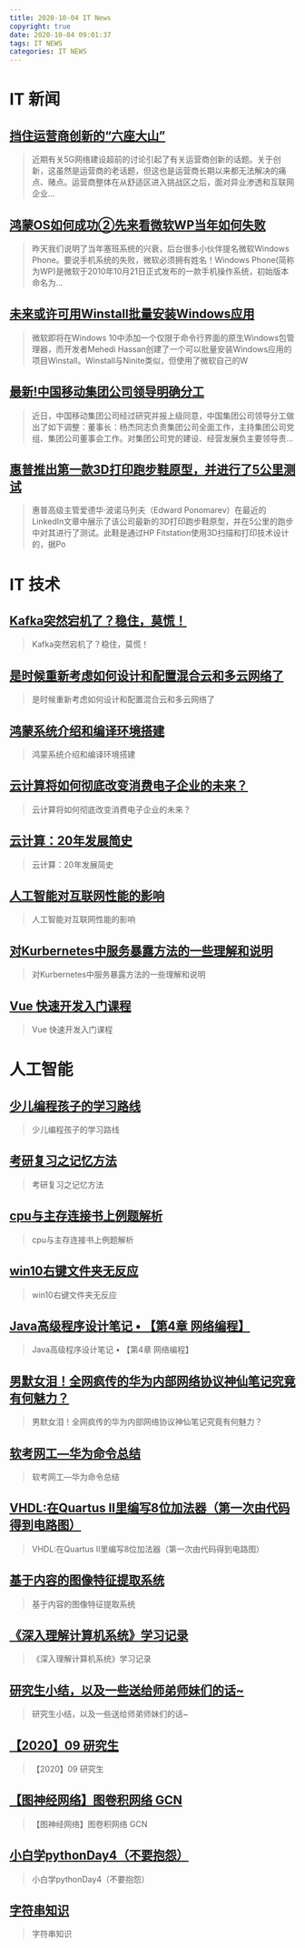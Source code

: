 ```yaml
---
title: 2020-10-04 IT News
copyright: true
date: 2020-10-04 09:01:37
tags: IT NEWS
categories: IT NEWS
---
```

# IT 新闻 
 ## [挡住运营商创新的“六座大山”](http://mp.weixin.qq.com/s?src=11&timestamp=1601773204&ver=2623&signature=pTlLd-jnlrbpLwHnYl2HUqwQWB9kCB7g12YrZb1WY-xKEKR-Il2GsILXYEPEefZnQJ8dS*1g5Ml94FrEm0pEOzGJ3HOLVbcYszrKVYuwGNUWZz5Vuzj3WIDtFpRD7tc5&new=1)
 > 近期有关5G网络建设超前的讨论引起了有关运营商创新的话题。关于创新，这虽然是运营商的老话题，但这也是运营商长期以来都无法解决的痛点、赌点。运营商整体在从舒适区进入挑战区之后，面对异业渗透和互联网企业...
 ## [鸿蒙OS如何成功②先来看微软WP当年如何失败](http://mp.weixin.qq.com/s?src=11&timestamp=1601773204&ver=2623&signature=nDVutQGUR81pXFDWTEC6TrozUaCVygXqRGHvEpSBu01GrWn9oOS*IkT2VVM0npFZHeg*f76zJANxKz-tVMXBs8pArqGm9RD6l6xGNugAdKq9EgwbxS61dRC6yaQb2sDO&new=1)
 > 昨天我们说明了当年塞班系统的兴衰，后台很多小伙伴提名微软Windows Phone。要说手机系统的失败，微软必须拥有姓名！Windows Phone(简称为WP)是微软于2010年10月21日正式发布的一款手机操作系统，初始版本命名为...
 ## [未来或许可用Winstall批量安装Windows应用](http://mp.weixin.qq.com/s?src=11&timestamp=1601773204&ver=2623&signature=pCLKIgSytwWRLBNwMzrzEl7nt935cn*cc0uhdI4opgi*5ZvzH3NQxs8qs0jjvFeKLgsb-36e4gXn43rkS3cWMWlLBDDd8ug8AMGnrWR*O2LfWaqWOy*qWVbhdL70ecln&new=1)
 > 微软即将在Windows 10中添加一个仅限于命令行界面的原生Windows包管理器，而开发者Mehedi Hassan创建了一个可以批量安装Windows应用的项目Winstall。Winstall与Ninite类似，但使用了微软自己的W
 ## [最新!中国移动集团公司领导明确分工](http://mp.weixin.qq.com/s?src=11&timestamp=1601773204&ver=2623&signature=zrlrMsisU8-b1Y3v1lWo*AE500hHz0Y4*CEOjiaKFpoLbYZmGNQg9ImfFX1Cxh*IDpvqqtWDiOyBzW5LN9GCGuzzeLLGh4uKxThs7nXrjFS20oEe2VcT75x3H8i18vPz&new=1)
 > 近日，中国移动集团公司经过研究并报上级同意，中国集团公司领导分工做出了如下调整：董事长：杨杰同志负责集团公司全面工作，主持集团公司党组、集团公司董事会工作。对集团公司党的建设、经营发展负主要领导责...
 ## [惠普推出第一款3D打印跑步鞋原型，并进行了5公里测试](http://mp.weixin.qq.com/s?src=11&timestamp=1601773204&ver=2623&signature=l0DkJ-4JUSeBIZCaZBvK8Il9omvR4LS-sZIfGYS1HwpwpmlKTkQeHKkc-oMsK72r8zRpXZxbwY4esKfkfOLxhTfGvNlIrkgmAQjvY6k7OBUet262Zirdimn2h3iLju9p&new=1)
 > 惠普高级主管爱德华·波诺马列夫（Edward Ponomarev）在最近的LinkedIn文章中展示了该公司最新的3D打印跑步鞋原型，并在5公里的跑步中对其进行了测试。此鞋是通过HP Fitstation使用3D扫描和打印技术设计的，据Po
# IT 技术 
 ## [Kafka突然宕机了？稳住，莫慌！](http://developer.51cto.com/art/202009/627671.htm)
 > Kafka突然宕机了？稳住，莫慌！
 ## [是时候重新考虑如何设计和配置混合云和多云网络了](http://cloud.51cto.com/art/202009/627611.htm)
 > 是时候重新考虑如何设计和配置混合云和多云网络了
 ## [鸿蒙系统介绍和编译环境搭建](http://os.51cto.com/art/202009/627665.htm)
 > 鸿蒙系统介绍和编译环境搭建
 ## [云计算将如何彻底改变消费电子企业的未来？](http://cloud.51cto.com/art/202009/627612.htm)
 > 云计算将如何彻底改变消费电子企业的未来？
 ## [云计算：20年发展简史](http://cloud.51cto.com/art/202009/627606.htm)
 > 云计算：20年发展简史
 ## [人工智能对互联网性能的影响](http://ai.51cto.com/art/202009/627592.htm)
 > 人工智能对互联网性能的影响
 ## [对Kurbernetes中服务暴露方法的一些理解和说明](http://developer.51cto.com/art/202009/627599.htm)
 > 对Kurbernetes中服务暴露方法的一些理解和说明
 ## [Vue 快速开发入门课程](http://fellow.51cto.com/art/202008/622831.htm?qd=51ctojrzd)
 > Vue 快速开发入门课程
# 人工智能 
 ## [少儿编程孩子的学习路线](https://blog.csdn.net/weixin_44830127/article/details/108889796)
 > 少儿编程孩子的学习路线
 ## [考研复习之记忆方法](https://blog.csdn.net/herosunly/article/details/108898081)
 > 考研复习之记忆方法
 ## [cpu与主存连接书上例题解析](https://blog.csdn.net/qq_46354489/article/details/108903497)
 > cpu与主存连接书上例题解析
 ## [win10右键文件夹无反应](https://blog.csdn.net/qq_44721831/article/details/108899665)
 > win10右键文件夹无反应
 ## [Java高级程序设计笔记 • 【第4章 网络编程】](https://blog.csdn.net/weixin_44893902/article/details/108893211)
 > Java高级程序设计笔记 • 【第4章 网络编程】
 ## [男默女泪！全网疯传的华为内部网络协议神仙笔记究竟有何魅力？](https://blog.csdn.net/weixin_50205273/article/details/108895039)
 > 男默女泪！全网疯传的华为内部网络协议神仙笔记究竟有何魅力？
 ## [软考网工—华为命令总结](https://blog.csdn.net/qq_44859533/article/details/108895250)
 > 软考网工—华为命令总结
 ## [VHDL:在Quartus II里编写8位加法器（第一次由代码得到电路图）](https://blog.csdn.net/weixin_41374099/article/details/108892863)
 > VHDL:在Quartus II里编写8位加法器（第一次由代码得到电路图）
 ## [基于内容的图像特征提取系统](https://blog.csdn.net/ccsss22/article/details/108897572)
 > 基于内容的图像特征提取系统
 ## [《深入理解计算机系统》学习记录](https://blog.csdn.net/qq_51208748/article/details/108876657)
 > 《深入理解计算机系统》学习记录
 ## [研究生小结，以及一些送给师弟师妹们的话~](https://blog.csdn.net/weixin_42979679/article/details/108808645)
 > 研究生小结，以及一些送给师弟师妹们的话~
 ## [【2020】09 研究生](https://blog.csdn.net/weixin_43012724/article/details/108428630)
 > 【2020】09 研究生
 ## [【图神经网络】图卷积网络 GCN](https://blog.csdn.net/weixin_44413191/article/details/108902434)
 > 【图神经网络】图卷积网络 GCN
 ## [小白学pythonDay4（不要抱怨）](https://blog.csdn.net/m0_46565226/article/details/108897092)
 > 小白学pythonDay4（不要抱怨）
 ## [字符串知识](https://blog.csdn.net/weixin_46750633/article/details/108876698)
 > 字符串知识

    